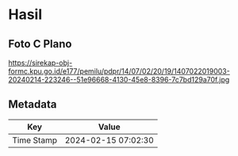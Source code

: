 # Hasil

## Foto C Plano

https://sirekap-obj-formc.kpu.go.id/e177/pemilu/pdpr/14/07/02/20/19/1407022019003-20240214-223246--51e96668-4130-45e8-8396-7c7bd129a70f.jpg


## Metadata

| Key        | Value               |
| ---------- | ------------------- |
| Time Stamp | 2024-02-15 07:02:30 |



